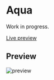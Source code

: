 # Aqua

Work in progress.

[Live preview](https://0-l.github.io/aqua/?)

## Preview

![preview](https://i.imgur.com/OCsk53G.png)
